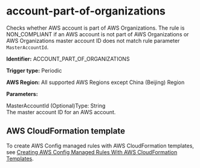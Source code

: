 # account\-part\-of\-organizations<a name="account-part-of-organizations"></a>

Checks whether AWS account is part of AWS Organizations\. The rule is NON\_COMPLIANT if an AWS account is not part of AWS Organizations or AWS Organizations master account ID does not match rule parameter `MasterAccountId`\. 

**Identifier:** ACCOUNT\_PART\_OF\_ORGANIZATIONS

**Trigger type:** Periodic

**AWS Region:** All supported AWS Regions except China \(Beijing\) Region

**Parameters:**

MasterAccountId \(Optional\)Type: String  
The master account ID for an AWS account\.

## AWS CloudFormation template<a name="w24aac11c29c17c15c15"></a>

To create AWS Config managed rules with AWS CloudFormation templates, see [Creating AWS Config Managed Rules With AWS CloudFormation Templates](aws-config-managed-rules-cloudformation-templates.md)\.